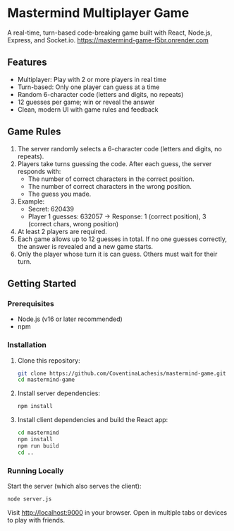# Mastermind Multiplayer Game

A real-time, turn-based code-breaking game built with React, Node.js, Express, and Socket.io.
https://mastermind-game-f5br.onrender.com
## Features
- Multiplayer: Play with 2 or more players in real time
- Turn-based: Only one player can guess at a time
- Random 6-character code (letters and digits, no repeats)
- 12 guesses per game; win or reveal the answer
- Clean, modern UI with game rules and feedback

## Game Rules
1. The server randomly selects a 6-character code (letters and digits, no repeats).
2. Players take turns guessing the code. After each guess, the server responds with:
   - The number of correct characters in the correct position.
   - The number of correct characters in the wrong position.
   - The guess you made.
3. Example:
   - Secret: 620439
   - Player 1 guesses: 632057 → Response: 1 (correct position), 3 (correct chars, wrong position)
4. At least 2 players are required.
5. Each game allows up to 12 guesses in total. If no one guesses correctly, the answer is revealed and a new game starts.
6. Only the player whose turn it is can guess. Others must wait for their turn.

## Getting Started

### Prerequisites
- Node.js (v16 or later recommended)
- npm

### Installation
1. Clone this repository:
   ```sh
   git clone https://github.com/CoventinaLachesis/mastermind-game.git
   cd mastermind-game
   ```
2. Install server dependencies:
   ```sh
   npm install
   ```
3. Install client dependencies and build the React app:
   ```sh
   cd mastermind
   npm install
   npm run build
   cd ..
   ```

### Running Locally
Start the server (which also serves the client):
```sh
node server.js
```
Visit [http://localhost:9000](http://localhost:9000) in your browser. Open in multiple tabs or devices to play with friends.
